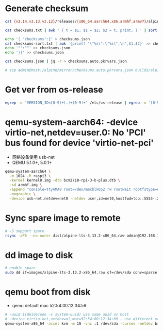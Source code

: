# Generate checksum

```bash
cat {v3.14,v3.13,v3.12}/releases/{x86_64,aarch64,x86,armhf,armv7}/alpine-*.sha256 | grep -v -e _rc -e xen -e miniroot -e netboot > checksums.txt

cat checksums.txt | awk ' { t = $1; $1 = $2; $2 = t; print; } ' | sort > checksums-sort.txt

echo '{ "checksums":{' > checksums.json
cat checksums-sort.txt | awk '{printf "\"%s\":\"%s\",\n",$1,$2}' >> checksums.json
echo '"":""' >> checksums.json
echo '}}' >> checksums.json

cat checksums.json | jq -r > checksums.auto.pkrvars.json

# scp admin@host:/alpine/mirror/checksums.auto.pkrvars.json builds/alpine
```

# Get ver from os-release

```bash
egrep -o 'VERSION_ID=[0-9]+[.]+[0-9]+' /etc/os-release | egrep -o '[0-9]+[.]+[0-9]+'
```

# qemu-system-aarch64: -device virtio-net,netdev=user.0: No 'PCI' bus found for device 'virtio-net-pci'

* 网络设备使用 usb-net
* QEMU 5.1.0+, 5.0.1+

```bash
qemu-system-aarch64 \
  -m 1024 -M raspi3 \
  -kernel kernel8.img -dtb bcm2710-rpi-3-b-plus.dtb \
  -sd armhf.img \
  -append "console=ttyAMA0 root=/dev/mmcblk0p2 rw rootwait rootfstype=ext4" \
  -nographic \
  -device usb-net,netdev=net0 -netdev user,id=net0,hostfwd=tcp::5555-:22
```

# Sync spare image to remote

```bash
# -S support spare
rsync -aPS --no-owner dist/alpine-lts-3.13.2-x86_64.raw admin@192.168.1.2:~
```

# dd image to disk

```bash
# enable spare
sudo dd if=images/alpine-lts-3.13.2-x86_64.raw of=/dev/sda conv=sparse status=progress bs=128MB
```

# qemu boot from disk

* qemu default mac 52:54:00:12:34:56

```bash
# -uuid $(dmidecode -s system-uuid) use same uuid as host
# -device virtio-net,netdev=n1,mac=52:54:00:12:34:60 - use different mac
qemu-system-x86_64 -accel kvm -m 1G -vnc :1 /dev/sda -curses -netdev bridge,br=br0,id=n1 -device virtio-net,netdev=n1
```

